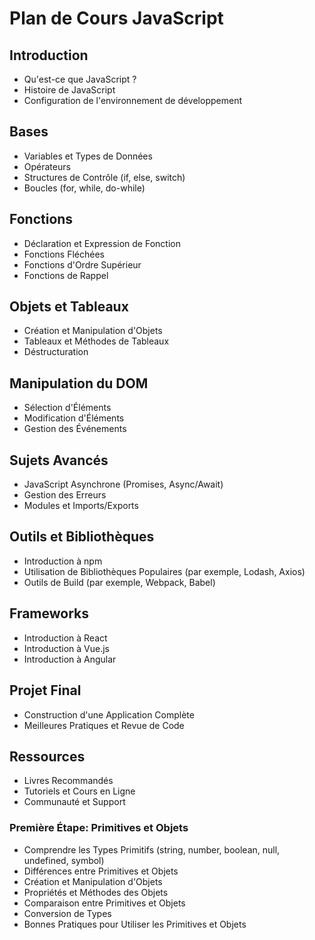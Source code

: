 # Plan de Cours JavaScript

## Introduction
- Qu'est-ce que JavaScript ?
- Histoire de JavaScript
- Configuration de l'environnement de développement

## Bases
- Variables et Types de Données
- Opérateurs
- Structures de Contrôle (if, else, switch)
- Boucles (for, while, do-while)

## Fonctions
- Déclaration et Expression de Fonction
- Fonctions Fléchées
- Fonctions d'Ordre Supérieur
- Fonctions de Rappel

## Objets et Tableaux
- Création et Manipulation d'Objets
- Tableaux et Méthodes de Tableaux
- Déstructuration

## Manipulation du DOM
- Sélection d'Éléments
- Modification d'Éléments
- Gestion des Événements

## Sujets Avancés
- JavaScript Asynchrone (Promises, Async/Await)
- Gestion des Erreurs
- Modules et Imports/Exports

## Outils et Bibliothèques
- Introduction à npm
- Utilisation de Bibliothèques Populaires (par exemple, Lodash, Axios)
- Outils de Build (par exemple, Webpack, Babel)

## Frameworks
- Introduction à React
- Introduction à Vue.js
- Introduction à Angular

## Projet Final
- Construction d'une Application Complète
- Meilleures Pratiques et Revue de Code

## Ressources
- Livres Recommandés
- Tutoriels et Cours en Ligne
- Communauté et Support

### Première Étape: Primitives et Objets
- Comprendre les Types Primitifs (string, number, boolean, null, undefined, symbol)
- Différences entre Primitives et Objets
- Création et Manipulation d'Objets
- Propriétés et Méthodes des Objets
- Comparaison entre Primitives et Objets
- Conversion de Types
- Bonnes Pratiques pour Utiliser les Primitives et Objets